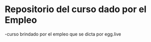 # Repositorio del curso dado por el Empleo


-curso brindado por el empleo que se dicta por egg.live 